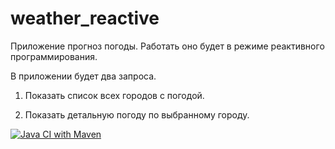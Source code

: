 # weather_reactive

Приложение прогноз погоды. Работать оно будет в режиме реактивного программирования.

В приложении будет два запроса.

1. Показать список всех городов с погодой.

2. Показать детальную погоду по выбранному городу.

[![Java CI with Maven](https://github.com/KarnaukhovKirill/weather_reactive/actions/workflows/github-actions-demo.yml/badge.svg)](https://github.com/KarnaukhovKirill/weather_reactive/actions/workflows/github-actions-demo.yml)